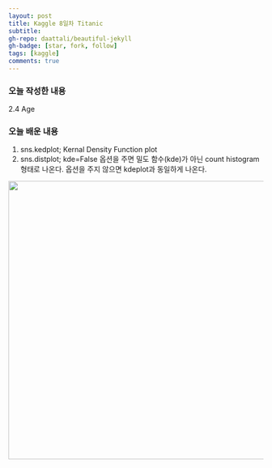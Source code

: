 ```yaml
---
layout: post
title: Kaggle 8일차 Titanic
subtitle: 
gh-repo: daattali/beautiful-jekyll
gh-badge: [star, fork, follow]
tags: [kaggle]
comments: true
---
```


### 오늘 작성한 내용
2.4 Age
### 오늘 배운 내용
1. sns.kedplot; Kernal Density Function plot
2. sns.distplot; kde=False 옵션을 주면 밀도 함수(kde)가 아닌 count histogram 형태로 나온다. 옵션을 주지 않으면 kdeplot과 동일하게 나온다.

<img src = "https://user-images.githubusercontent.com/40853572/104601257-5b917880-56bd-11eb-9b01-8f1748f8e6fd.png" width="550">
